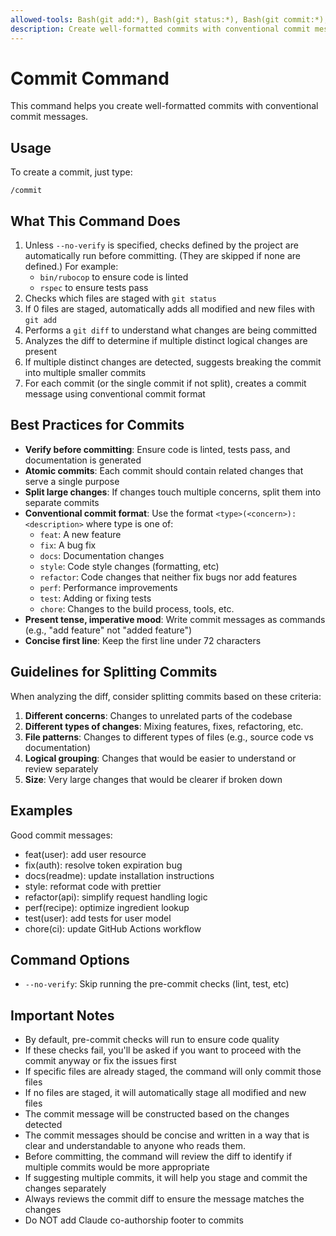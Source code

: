 ```yaml
---
allowed-tools: Bash(git add:*), Bash(git status:*), Bash(git commit:*), Bash(git diff:*)
description: Create well-formatted commits with conventional commit messages. Suggest splitting large changes into multiple commits.
---
```


# Commit Command

This command helps you create well-formatted commits with conventional commit messages.

## Usage

To create a commit, just type:
```
/commit
```

## What This Command Does

1. Unless `--no-verify` is specified, checks defined by the project are automatically run before committing. (They are skipped if none are defined.) For example:
   - `bin/rubocop` to ensure code is linted
   - `rspec` to ensure tests pass
2. Checks which files are staged with `git status`
3. If 0 files are staged, automatically adds all modified and new files with `git add`
4. Performs a `git diff` to understand what changes are being committed
5. Analyzes the diff to determine if multiple distinct logical changes are present
6. If multiple distinct changes are detected, suggests breaking the commit into multiple smaller commits
7. For each commit (or the single commit if not split), creates a commit message using conventional commit format

## Best Practices for Commits

- **Verify before committing**: Ensure code is linted, tests pass, and documentation is generated
- **Atomic commits**: Each commit should contain related changes that serve a single purpose
- **Split large changes**: If changes touch multiple concerns, split them into separate commits
- **Conventional commit format**: Use the format `<type>(<concern>): <description>` where type is one of:
  - `feat`: A new feature
  - `fix`: A bug fix
  - `docs`: Documentation changes
  - `style`: Code style changes (formatting, etc)
  - `refactor`: Code changes that neither fix bugs nor add features
  - `perf`: Performance improvements
  - `test`: Adding or fixing tests
  - `chore`: Changes to the build process, tools, etc.
- **Present tense, imperative mood**: Write commit messages as commands (e.g., "add feature" not "added feature")
- **Concise first line**: Keep the first line under 72 characters

## Guidelines for Splitting Commits

When analyzing the diff, consider splitting commits based on these criteria:

1. **Different concerns**: Changes to unrelated parts of the codebase
2. **Different types of changes**: Mixing features, fixes, refactoring, etc.
3. **File patterns**: Changes to different types of files (e.g., source code vs documentation)
4. **Logical grouping**: Changes that would be easier to understand or review separately
5. **Size**: Very large changes that would be clearer if broken down

## Examples

Good commit messages:
- feat(user): add user resource
- fix(auth): resolve token expiration bug
- docs(readme): update installation instructions
- style: reformat code with prettier
- refactor(api): simplify request handling logic
- perf(recipe): optimize ingredient lookup
- test(user): add tests for user model
- chore(ci): update GitHub Actions workflow

## Command Options

- `--no-verify`: Skip running the pre-commit checks (lint, test, etc)

## Important Notes

- By default, pre-commit checks will run to ensure code quality
- If these checks fail, you'll be asked if you want to proceed with the commit anyway or fix the issues first
- If specific files are already staged, the command will only commit those files
- If no files are staged, it will automatically stage all modified and new files
- The commit message will be constructed based on the changes detected
- The commit messages should be concise and written in a way that is clear and understandable to anyone who reads them.
- Before committing, the command will review the diff to identify if multiple commits would be more appropriate
- If suggesting multiple commits, it will help you stage and commit the changes separately
- Always reviews the commit diff to ensure the message matches the changes
- Do NOT add Claude co-authorship footer to commits
